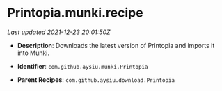 # Printopia.munki.recipe

_Last updated 2021-12-23 20:01:50Z_

- **Description**: Downloads the latest version of Printopia and imports it into Munki.

- **Identifier**: `com.github.aysiu.munki.Printopia`

- **Parent Recipes**: `com.github.aysiu.download.Printopia`
